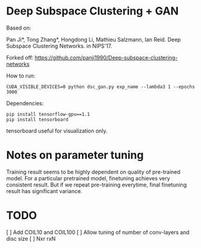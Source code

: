 # Deep Subspace Clustering + GAN

Based on:

Pan Ji*, Tong Zhang*, Hongdong Li, Mathieu Salzmann, Ian Reid. Deep Subspace Clustering Networks. in NIPS'17.

Forked off: https://github.com/panji1990/Deep-subspace-clustering-networks

How to run:
```
CUDA_VISIBLE_DEVICES=0 python dsc_gan.py exp_name --lambda3 1 --epochs 3000
```

Dependencies:
```
pip install tensorflow-gpu==1.1
pip install tensorboard
```

tensorboard useful for visualization only.


# Notes on parameter tuning

Training result seems to be highly dependent on quality of pre-trained model. For a particular pretrained model,
finetuning achieves very consistent result. But if we repeat pre-training everytime, final finetuning result
has significant variance.


# TODO

[ ] Add COIL10 and COIL100
[ ] Allow tuning of number of conv-layers and disc size
[ ] Nxr rxN


